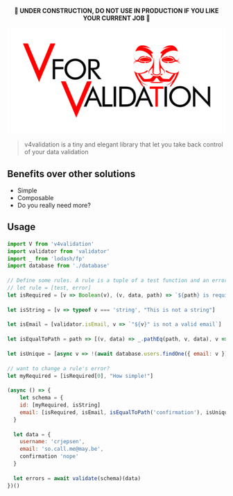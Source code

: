 <p align="center">
<b>🚧 UNDER CONSTRUCTION, DO NOT USE IN PRODUCTION IF YOU LIKE YOUR CURRENT JOB 🚧</b>
</p>

<div align="center">
  <img src="logo.png" alt="logo">
</div>

> v4validation is a tiny and elegant library that let you take back control of your data validation


## Benefits over other solutions

- Simple
- Composable
- Do you really need more?


<!-- ## Install

```
$ npm install v4validation
``` -->


## Usage

```js
import V from 'v4validation'
import validator from 'validator'
import _ from 'lodash/fp'
import database from './database'

// Define some rules. A rule is a tuple of a test function and an error message.
// let rule = [test, error]
let isRequired = [v => Boolean(v), (v, data, path) => `${path} is required`]

let isString = [v => typeof v === 'string', "This is not a string"]

let isEmail = [validator.isEmail, v => `"${v}" is not a valid email`]

let isEqualToPath = path => [(v, data) => _.pathEq(path, v, data), v => `"${v}" doesn't match ${path}'s value`]

let isUnique = [async v => !(await database.users.findOne({ email: v })), v => `"${v}" is already taken`]

// want to change a rule's error?
let myRequired = [isRequired[0], "How simple!"]

(async () => {
	let schema = {
    id: [myRequired, isString]
    email: [isRequired, isEmail, isEqualToPath('confirmation'), isUnique]
  }

  let data = {
    username: 'crjepsen',
    email: 'so.call.me@may.be',
    confirmation 'nope'
  }

  let errors = await validate(schema)(data)
})()
```
